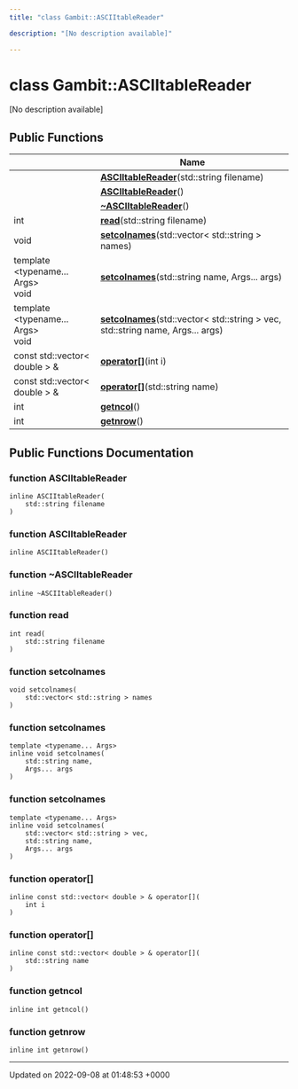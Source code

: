 ```yaml
---
title: "class Gambit::ASCIItableReader"

description: "[No description available]"

---
```


# class Gambit::ASCIItableReader



[No description available]

## Public Functions

|                | Name           |
| -------------- | -------------- |
| | **[ASCIItableReader](/documentation/code/classes/classgambit_1_1asciitablereader/#function-gambitasciitablereader-asciitablereader)**(std::string filename) |
| | **[ASCIItableReader](/documentation/code/classes/classgambit_1_1asciitablereader/#function-gambitasciitablereader-asciitablereader)**() |
| | **[~ASCIItableReader](/documentation/code/classes/classgambit_1_1asciitablereader/#function-gambitasciitablereader-asciitablereader)**() |
| int | **[read](/documentation/code/classes/classgambit_1_1asciitablereader/#function-gambitasciitablereader-read)**(std::string filename) |
| void | **[setcolnames](/documentation/code/classes/classgambit_1_1asciitablereader/#function-gambitasciitablereader-setcolnames)**(std::vector< std::string > names) |
| template <typename... Args\> <br>void | **[setcolnames](/documentation/code/classes/classgambit_1_1asciitablereader/#function-gambitasciitablereader-setcolnames)**(std::string name, Args... args) |
| template <typename... Args\> <br>void | **[setcolnames](/documentation/code/classes/classgambit_1_1asciitablereader/#function-gambitasciitablereader-setcolnames)**(std::vector< std::string > vec, std::string name, Args... args) |
| const std::vector< double > & | **[operator[]](/documentation/code/classes/classgambit_1_1asciitablereader/#function-gambitasciitablereader-operator)**(int i) |
| const std::vector< double > & | **[operator[]](/documentation/code/classes/classgambit_1_1asciitablereader/#function-gambitasciitablereader-operator)**(std::string name) |
| int | **[getncol](/documentation/code/classes/classgambit_1_1asciitablereader/#function-gambitasciitablereader-getncol)**() |
| int | **[getnrow](/documentation/code/classes/classgambit_1_1asciitablereader/#function-gambitasciitablereader-getnrow)**() |

## Public Functions Documentation

### function ASCIItableReader

```
inline ASCIItableReader(
    std::string filename
)
```


### function ASCIItableReader

```
inline ASCIItableReader()
```


### function ~ASCIItableReader

```
inline ~ASCIItableReader()
```


### function read

```
int read(
    std::string filename
)
```


### function setcolnames

```
void setcolnames(
    std::vector< std::string > names
)
```


### function setcolnames

```
template <typename... Args>
inline void setcolnames(
    std::string name,
    Args... args
)
```


### function setcolnames

```
template <typename... Args>
inline void setcolnames(
    std::vector< std::string > vec,
    std::string name,
    Args... args
)
```


### function operator[]

```
inline const std::vector< double > & operator[](
    int i
)
```


### function operator[]

```
inline const std::vector< double > & operator[](
    std::string name
)
```


### function getncol

```
inline int getncol()
```


### function getnrow

```
inline int getnrow()
```


-------------------------------

Updated on 2022-09-08 at 01:48:53 +0000